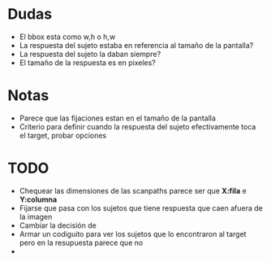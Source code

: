 # Dudas

- El bbox esta como w,h o h,w
- La respuesta del sujeto estaba en referencia al tamaño de la pantalla?
- La respuesta del sujeto la daban siempre?
- El tamaño de la respuesta es en pixeles?

# Notas

- Parece que las fijaciones estan en el tamaño de la pantalla
- Criterio para definir cuando la respuesta del sujeto efectivamente toca el target, probar opciones

# TODO

- Chequear las dimensiones de las scanpaths parece ser que **X:fila** e **Y:columna**
- Fijarse que pasa con los sujetos que tiene respuesta que caen afuera de la imagen
- Cambiar la decisión de 
- Armar un codiguito para ver los sujetos que lo encontraron al target pero en la resupuesta parece que no
- 